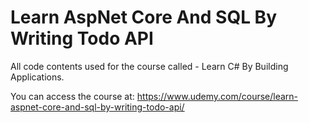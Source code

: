 # Learn AspNet Core And SQL By Writing Todo API

All code contents used for the course called - Learn C# By Building Applications.

You can access the course at: https://www.udemy.com/course/learn-aspnet-core-and-sql-by-writing-todo-api/
